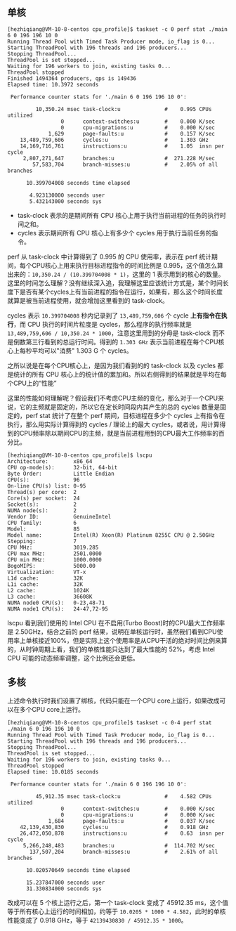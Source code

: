 ## 单核
```
[hezhiqiang@VM-10-8-centos cpu_profile]$ taskset -c 0 perf stat ./main 6 0 196 196 10 0
Running Thread Pool with Timed Task Producer mode, io_flag is 0...
Starting ThreadPool with 196 threads and 196 producers...
Stopping ThreadPool...
ThreadPool is set stopped...
Waiting for 196 workers to join, existing tasks 0...
ThreadPool stopped
Finished 1494364 producers, qps is 149436
Elapsed time: 10.3972 seconds

 Performance counter stats for './main 6 0 196 196 10 0':

         10,350.24 msec task-clock:u              #    0.995 CPUs utilized
                 0      context-switches:u        #    0.000 K/sec
                 0      cpu-migrations:u          #    0.000 K/sec
             1,629      page-faults:u             #    0.157 K/sec
    13,489,759,606      cycles:u                  #    1.303 GHz
    14,169,716,761      instructions:u            #    1.05  insn per cycle
     2,807,271,647      branches:u                #  271.228 M/sec
        57,583,704      branch-misses:u           #    2.05% of all branches

      10.399704008 seconds time elapsed

       4.923130000 seconds user
       5.432143000 seconds sys
```
* task-clock 表示的是期间所有 CPU 核心上用于执行当前进程的任务的执行时间之和。
* cycles 表示期间所有 CPU 核心上有多少个 cycles 用于执行当前任务的指令。

perf 从 task-clock 中计算得到了 0.995 的 CPU 使用率，表示在 perf 统计期间，每个CPU核心上用来执行目标进程指令的时间比例是 0.995，这个值怎么算出来的：`10,350.24 / (10.399704008 * 1)`，这里的 1 表示用到的核心的数量。这里的时间怎么理解？没有继续深入追，我理解这里应该统计方式是，某个时间长度下是否有某个cycles上有当前进程的指令在运行，如果有，那么这个时间长度就算是被当前进程使用，就会增加这里看到的 task-clock。

cycles 表示 `10.399704008` 秒内记录到了 `13,489,759,606` 个 cycle **上有指令在执行**，而 CPU 执行的时间片粒度是 cycles，那么程序的执行频率就是 `13,489,759,606 / 10,350.24 * 1000`，注意这里用到的分母是 task-clock 而不是倒数第三行看到的总运行时间。得到的 `1.303 GHz` 表示当前进程在每个CPU核心上每秒平均可以"消费" 1.303 G 个 cycles。

之所以说是在每个CPU核心上，是因为我们看到的的 task-clock 以及 cycles 都是统计的所有 CPU 核心上的统计值的累加和。所以右侧得到的结果就是平均在每个CPU上的“性能”

这里的性能如何理解呢？假设我们不考虑CPU主频的变化，那么对于一个CPU来说，它的主频就是固定的，所以它在定长时间段内其产生的总的 cycles 数量是固定的，perf stat 统计了在整个 perf 期间，目标进程在多少个 cycles 上有指令在执行，那么用实际计算得到的 cycles / 理论上的最大 cycles，或者说，用计算得到的CPU频率除以期间CPU的主频，就是当前进程用到的CPU最大工作频率的百分比。
```
[hezhiqiang@VM-10-8-centos cpu_profile]$ lscpu
Architecture:        x86_64
CPU op-mode(s):      32-bit, 64-bit
Byte Order:          Little Endian
CPU(s):              96
On-line CPU(s) list: 0-95
Thread(s) per core:  2
Core(s) per socket:  24
Socket(s):           2
NUMA node(s):        2
Vendor ID:           GenuineIntel
CPU family:          6
Model:               85
Model name:          Intel(R) Xeon(R) Platinum 8255C CPU @ 2.50GHz
Stepping:            7
CPU MHz:             3019.285
CPU max MHz:         2501.0000
CPU min MHz:         1000.0000
BogoMIPS:            5000.00
Virtualization:      VT-x
L1d cache:           32K
L1i cache:           32K
L2 cache:            1024K
L3 cache:            36608K
NUMA node0 CPU(s):   0-23,48-71
NUMA node1 CPU(s):   24-47,72-95
```
lscpu 看到我们使用的 Intel CPU 在不启用(Turbo Boost)时的CPU最大工作频率是 2.50GHz，结合之前的 perf 结果，说明在单核运行时，虽然我们看到CPU使用率上单核接近100%，但是实际上这个使用率是从CPU干活的绝对时间比例来算的，从时钟周期上看，我们的单核性能只达到了最大性能的 52%，考虑 Intel CPU 可能的动态频率调整，这个比例还会更低。

## 多核

上述命令执行时我们设置了绑核，代码只能在一个CPU core上运行，如果改成可以在多个CPU core上运行。
```
[hezhiqiang@VM-10-8-centos cpu_profile]$ taskset -c 0-4 perf stat ./main 6 0 196 196 10 0
Running Thread Pool with Timed Task Producer mode, io_flag is 0...
Starting ThreadPool with 196 threads and 196 producers...
Stopping ThreadPool...
ThreadPool is set stopped...
Waiting for 196 workers to join, existing tasks 0...
ThreadPool stopped
Elapsed time: 10.0185 seconds

 Performance counter stats for './main 6 0 196 196 10 0':

         45,912.35 msec task-clock:u              #    4.582 CPUs utilized
                 0      context-switches:u        #    0.000 K/sec
                 0      cpu-migrations:u          #    0.000 K/sec
             1,684      page-faults:u             #    0.037 K/sec
    42,139,430,830      cycles:u                  #    0.918 GHz
    26,472,050,878      instructions:u            #    0.63  insn per cycle
     5,266,248,483      branches:u                #  114.702 M/sec
       137,507,204      branch-misses:u           #    2.61% of all branches

      10.020570649 seconds time elapsed

      15.237847000 seconds user
      31.330834000 seconds sys
```
改成可以在 5 个核上运行之后，第一个 task-clock 变成了 45912.35 ms，这个值等于所有核心上运行的时间相加，约等于 `10.0205 * 1000 * 4.582`，此时的单核性能变成了 0.918 GHz，等于 `42139430830 / 45912.35 * 1000`。